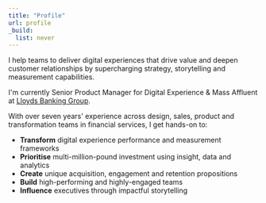 ```yaml
---
title: "Profile"
url: profile
_build:
  list: never
---
```


I help teams to deliver digital experiences that drive value and deepen customer relationships by supercharging strategy, storytelling and measurement capabilities.

I'm currently Senior Product Manager for Digital Experience & Mass Affluent at [Lloyds Banking Group](https://www.lloydsbankinggroup.com).

With over seven years' experience across design, sales, product and transformation teams in financial services, I get hands-on to:

*   **Transform** digital experience performance and measurement frameworks
*   **Prioritise** multi-million-pound investment using insight, data and analytics
*   **Create** unique acquisition, engagement and retention propositions
*   **Build** high-performing and highly-engaged teams
*   **Influence** executives through impactful storytelling
